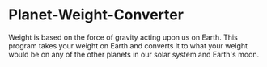 # Planet-Weight-Converter
Weight is based on the force of gravity acting upon us on Earth. This program takes your weight on Earth and converts it to what your weight would be on any of the other planets in our solar system and Earth's moon.
